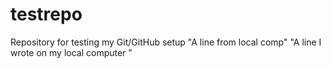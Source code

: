 # testrepo
Repository for testing my Git/GitHub setup
"A line from local comp" 
"A line I wrote on my local computer  " 

